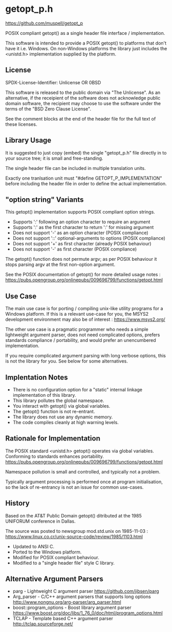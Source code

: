 getopt_p.h
==========

https://github.com/muspell/getopt_p

POSIX compliant getopt() as a single header file interface / implementation.

This software is intended to provide a POSIX getopt() to platforms
that don't have it i.e. Windows. On non-Windows platforms the library
just includes the <unistd.h> implementation supplied by the platform.


License
-------

SPDX-License-Identifier: Unlicense OR 0BSD

This software is released to the public domain via "The Unlicense".
As an alternative, if the receipient of the software does not acknowledge
public domain software, the recipient may choose to use the software
under the terms of the "BSD Zero Clause License".

See the comment blocks at the end of the header file for the full text
of these licenses.


Library Usage
-------------

It is suggested to just copy (embed) the single "getopt_p.h" file
directly in to your source tree; it is small and free-standing.

The single header file can be included in multiple translation units.

Exactly one tranlsation unit must "#define GETOPT_P_IMPLEMENTATION"
before including the header file in order to define the actual
implementation.


"option string" Variants
------------------------

This getopt() implementation supports POSIX compliant option strings.
* Supports ':' following an option character to require an argument
* Supports ':' as the first character to return ':' for missing argument
* Does not support '-' as an option character (POSIX compliance)
* Does not support '::' optional-arguments to options (POSIX compliance)
* Does not support '+' as first character (already POSIX behaviour)
* Does not support '-' as first character (POSIX compliance)

The getopt() function does not permute argv; as per POSIX behaviour it
stops parsing argv at the first non-option argument.

See the POSIX documentation of getopt() for more detailed usage notes :
https://pubs.opengroup.org/onlinepubs/009696799/functions/getopt.html


Use Case
--------

The main use case is for porting / compiling unix-like utility programs
for a Windows platform. If this is a relevant use-case for you, the MSYS2
development environment may also be of interest : https://www.msys2.org/

The other use case is a pragmatic programmer who needs a simple lightweight
argument parser, does not need complicated options, prefers standards
compliance / portability, and would prefer an unencumbered implementation.

If you require complicated argument parsing with long verbose options,
this is not the library for you. See below for some alternatives.


Implentation Notes
------------------

* There is no configuration option for a "static" internal linkage
  implementation of this library.
* This library pollutes the global namespace.
* You interact with getopt() via global variables.
* The getopt() function is not re-entrant.
* The library does not use any dynamic memory.
* The code compiles cleanly at high warning levels.


Rationale for Implementation
----------------------------

The POSIX standard <unistd.h> getopt() operates via global variables.
Conforming to standards enhances portability.
https://pubs.opengroup.org/onlinepubs/009696799/functions/getopt.html

Namespace pollution is small and controlled, and typically not a problem.

Typically argument processing is performed once at program initialisation,
so the lack of re-entrancy is not an issue for common use-cases.


History
-------
Based on the AT&T Public Domain getopt() ditributed at the 1985 UNIFORUM
conference in Dallas.

The source was posted to newsgroup mod.std.unix on 1985-11-03 :
https://www.linux.co.cr/unix-source-code/review/1985/1103.html

* Updated to ANSI C.
* Ported to the Windows platform.
* Modified for POSIX compliant behaviour.
* Modified to a "single header file" style C library.


Alternative Argument Parsers
----------------------------
* parg - Lightweight C argument parser
  https://github.com/jibsen/parg
* Arg_parser - C/C++ argument parsers that supports long options
  http://www.nongnu.org/arg-parser/arg_parser.html
* boost::program_options - Boost library argument parser
  https://www.boost.org/doc/libs/1_76_0/doc/html/program_options.html
* TCLAP - Template based C++ argument parser
  http://tclap.sourceforge.net/
